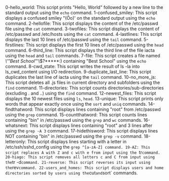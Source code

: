 0-hello_world: This script prints "Hello, World" followed by a new line to the standard output using the `echo` command.
1-confused_smiley: This script displays a confused smiley "(Ôo)' on the standard output using the `echo` command.
2-hellofile: This script displays the content of the /etc/passwd file using the `cat` command.
3-twofiles: This script displays the content of /etc/passwd and /etc/hosts using the `cat` command.
4-lastlines: This script displays the last 10 lines of /etc/passwd using the `tail` command.
5-firstlines: This script displays the first 10 lines of /etc/passwd using the `head` command.
6-third_line: This script displays the third line of the file iacta using the `head` and `tail` commands.
7-file: This script creates a file named *\\'"Best School"\'\\*$\?\*\*\*\*\*:) containing "Best School" using the `echo` command.
8-cwd_state: This script writes the result of ls -la into ls_cwd_content using I/O redirection.
9-duplicate_last_line: This script duplicates the last line of iacta using the `tail` command.
10-no_more_js: This script deletes all .js files in current directory and subfolders using the `find` command.
11-directories: This script counts directories/sub-directories (excluding . and ..) using the `find` command.
12-newest_files: This script displays the 10 newest files using `ls`, `head`.
13-unique: This script prints only words that appear exactly once using the `sort` and `uniq` commands.
14-findthatword: This script displays lines containing "root" from /etc/passwd using the `grep` command.
15-countthatword: This script counts lines containing "bin" in /etc/passwd using the `grep` and `wc` commands.
16-whatsnext: This script displays lines containing "root" and 3 lines after using the `grep -A 3` command.
17-hidethisword: This script displays lines NOT containing "bin" in /etc/passwd using the `grep -v` command.
18-letteronly: This script displays lines starting with a letter in /etc/ssh/sshd_config using the `grep ^[a-zA-Z] command.
19-AZ: This script replaces A with Z and c with e from input using the `tr` command.
20-hiago: This script removes all letters c and C from input using the `tr -d` command.
21-reverse: This script reverses its input using the `rev` command.
22-users_and_homes: This script displays users and home directories sorted by users using the `cut` and `sort` commands.


